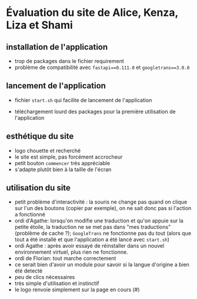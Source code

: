 # Évaluation du site de Alice, Kenza, Liza et Shami

## installation de l'application
- trop de packages dans le fichier requirement
- problème de compatibilité avec `fastapi==0.111.0` et `googletrans==3.0.0`

## lancement de l'application
+ fichier `start.sh` qui facilite de lancement de l'application
- téléchargement lourd des packages pour la première utilisation de l'application

## esthétique du site
- logo chouette et recherché
- le site est simple, pas forcément accrocheur
- petit bouton `commencer` très appréciable
- s'adapte plutôt bien à la taille de l'écran

## utilisation du site
- petit problème d'interactivité : la souris ne change pas quand on clique sur l'un des boutons (copier par exemple), on ne sait donc pas si l'action a fonctionné
- ordi d'Agathe: lorsqu'on modifie une traduction et qu'on appuie sur la petite étoile, la traduction ne se met pas dans "mes traductions" (problème de cache ?); `GoogleTrans` ne fonctionne pas du tout (alors que tout a été installé et que l'application a été lancé avec `start.sh`)
- ordi Agathe : après avoir essayé de réinstaller dans un nouvel environnement virtuel, plus rien ne fonctionne.
- ordi de Florian: tout marche correctement
- ce serait bien d'avoir un module pour savoir si la langue d'origine a bien été detecté
- peu de clics nécessaires
- très simple d'utilisation et instinctif
- le logo renvoie simplement sur la page en cours (#)
